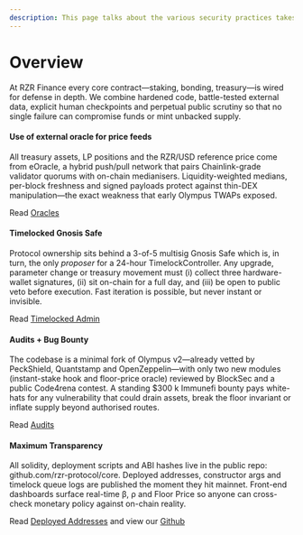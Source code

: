 ```yaml
---
description: This page talks about the various security practices takes up by RZR Finance.
---
```


# Overview

At RZR Finance every core contract—staking, bonding, treasury—is wired for defense in depth. We combine hardened code, battle-tested external data, explicit human checkpoints and perpetual public scrutiny so that no single failure can compromise funds or mint unbacked supply.

#### **Use of external oracle for price feeds**

All treasury assets, LP positions and the RZR/USD reference price come from eOracle, a hybrid push/pull network that pairs Chainlink-grade validator quorums with on-chain medianisers. Liquidity-weighted medians, per-block freshness and signed payloads protect against thin-DEX manipulation—the exact weakness that early Olympus TWAPs exposed.

Read [Oracles](oracles.md)

#### **Timelocked Gnosis Safe**

Protocol ownership sits behind a 3-of-5 multisig Gnosis Safe which is, in turn, the only _proposer_ for a 24-hour TimelockController. Any upgrade, parameter change or treasury movement must (i) collect three hardware-wallet signatures, (ii) sit on-chain for a full day, and (iii) be open to public veto before execution. Fast iteration is possible, but never instant or invisible.

Read [Timelocked Admin](timelocked-multisig-admin.md)

#### **Audits + Bug Bounty**

The codebase is a minimal fork of Olympus v2—already vetted by PeckShield, Quantstamp and OpenZeppelin—with only two new modules (instant-stake hook and floor-price oracle) reviewed by BlockSec and a public Code4rena contest. A standing $300 k Immunefi bounty pays white-hats for any vulnerability that could drain assets, break the floor invariant or inflate supply beyond authorised routes.

Read [Audits](audits.md)

#### **Maximum Transparency**

All solidity, deployment scripts and ABI hashes live in the public repo: github.com/rzr-protocol/core. Deployed addresses, constructor args and timelock queue logs are published the moment they hit mainnet. Front-end dashboards surface real-time β, ρ and Floor Price so anyone can cross-check monetary policy against on-chain reality.

Read [Deployed Addresses](deployed-addresses.md) and view our [Github](https://github.com/dredotfinance/code)
